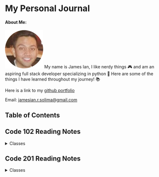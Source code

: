 # My Personal Journal

#### About Me:
![Itsa me James Ian](picture_resume_smalll-circle2019.png)
My name is James Ian, I like nerdy things 🎮 and am an aspiring full stack developer specializing in python 🐍 
Here are some of the things I have learned throughout my journey! 📚 



Here is a link to my [github portfolio](https://github.com/jamesCodes808)

Email: [jamesian.r.solima@gmail.com](mailto:jamesian.r.solima@gmail.com) 


## Table of Contents

## Code 102 Reading Notes
<details closed><summary>Classes</summary>

<a href='102/learning-markdown.md'>Class 1</a>
<br>
<a href='102/the-coders-computer.md'>Class 2</a>
<br>
<a href='102/revisions-and-the-cloud.md'>Class 3</a>
<br>
<a href='102/structure-web-pages-with-html.md'>Class 4</a>
<br>
<a href='102/design-web-pages-with-css.md'>Class 5</a>
<br>
<a href='102/dynamic-webpages-with-javascript.md'>Class 6</a>
<br>
<a href='102/programming-with-javascript.md'>Class 7</a>
<br>
<a href='102/operators-and-loops.md'>Class 8</a>
<br>

</details>

## Code 201 Reading Notes
<details closed><summary>Classes</summary>

<a href='https://jamescodes808.github.io/reading-notes/201/class-01'>Class 1</a>
<br>
<a href='https://jamescodes808.github.io/reading-notes/201/class-02'>Class 2</a>
<br>
<a href='#'>Class 3</a>
<br>
<a href='#'>Class 4</a>
<br>
<a href='#'>Class 5</a>
<br>
<a href='#'>Class 6</a>
<br>
<a href='#'>Class 7</a>
<br>
<a href='#'>Class 8</a>
<br>
<a href='#'>Class 9</a>
<br>
<a href='#'>Class 10</a>
<br>
<a href='#'>Class 11</a>
<br>
<a href='#'>Class 12</a>
<br>
<a href='#'>Class 13</a>
<br>
<a href='#'>Class 14</a>
<br>
<a href='#'>Class 15</a>
<br>



</details>


